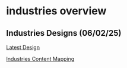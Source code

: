 # industries overview

## Industries Designs (06/02/25)

[Latest Design](https://xd.adobe.com/view/39564c19-12f1-4562-ab89-c82f59d887d4-6c05/screen/fcc9b7fb-4909-40a9-ae13-be412f8ab6fa)

[Industries Content Mapping](https://slimstocknl.sharepoint.com/:x:/r/sites/DigitalLearningCenter1-DigitalMarketing-WIP/_layouts/15/Doc2.aspx?action=edit&sourcedoc=%7B93291c3c-1602-4a3c-8f34-8708f393b865%7D&wdOrigin=TEAMS-WEB.teamsSdk_ns.rwc&wdExp=TEAMS-TREATMENT&wdhostclicktime=1738744841048&web=1)
